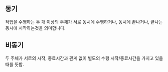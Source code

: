 ## 동기

작업을 수행하는 두 개 이상의 주체가 서로 동시에 수행하거나, 동시에 끝나거나, 끝나는 동시에 시작하는것을 의미합니다.

## 비동기

두 주체가 서로의 시작, 종료시간과 관계 없이 별도의 수행 시작/종료시간을 가지고 있을 때를 뜻함.
